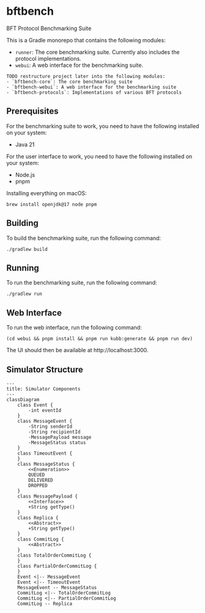 # bftbench

BFT Protocol Benchmarking Suite

This is a Gradle monorepo that contains the following modules:

- `runner`: The core benchmarking suite. Currently also includes the protocol implementations.
- `webui`: A web interface for the benchmarking suite.

```
TODO restructure project later into the following modules:
- `bftbench-core`: The core benchmarking suite
- `bftbench-webui`: A web interface for the benchmarking suite
- `bftbench-protocols`: Implementations of various BFT protocols
```

## Prerequisites

For the benchmarking suite to work, you need to have the following installed on your system:

- Java 21

For the user interface to work, you need to have the following installed on your system:

- Node.js
- pnpm

Installing everything on macOS:

```
brew install openjdk@17 node pnpm
```

## Building

To build the benchmarking suite, run the following command:

```
./gradlew build
```

## Running

To run the benchmarking suite, run the following command:

```
./gradlew run
```

## Web Interface

To run the web interface, run the following command:

```
(cd webui && pnpm install && pnpm run kubb:generate && pnpm run dev)
```

The UI should then be available at http://localhost:3000.

## Simulator Structure

```mermaid
---
title: Simulator Components
---
classDiagram
    class Event {
        -int eventId
    }
    class MessageEvent {
        -String senderId
        -String recipientId
        -MessagePayload message
        -MessageStatus status
    }
    class TimeoutEvent {
    }
    class MessageStatus {
        <<Enumeration>>
        QUEUED
        DELIVERED
        DROPPED
    }
    class MessagePayload {
        <<Interface>>
        +String getType()
    }
    class Replica {
        <<Abstract>>
        +String getType()
    }
    class CommitLog {
        <<Abstract>>
    }
    class TotalOrderCommitLog {
    }
    class PartialOrderCommitLog {
    }
    Event <|-- MessageEvent
    Event <|-- TimeoutEvent
    MessageEvent -- MessageStatus
    CommitLog <|-- TotalOrderCommitLog
    CommitLog <|-- PartialOrderCommitLog
    CommitLog -- Replica

```
